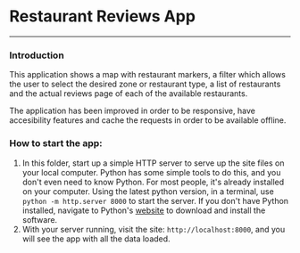 # Restaurant Reviews App
---


### Introduction

This application shows a map with restaurant markers, a filter which allows the user to select the desired zone or restaurant type, a list of restaurants and the actual reviews page of each of the available restaurants.

The application has been improved in order to be responsive, have accesibility features and cache the requests in order to be available offline.

### How to start the app:

1. In this folder, start up a simple HTTP server to serve up the site files on your local computer. Python has some simple tools to do this, and you don't even need to know Python. For most people, it's already installed on your computer. 
Using the latest python version, in a terminal, use `python -m http.server 8000` to start the server. If you don't have Python installed, navigate to Python's [website](https://www.python.org/) to download and install the software.
2. With your server running, visit the site: `http://localhost:8000`, and you will see the app with all the data loaded.




